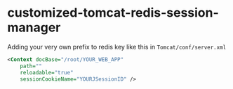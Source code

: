 # customized-tomcat-redis-session-manager

Adding your very own prefix to redis key like this in `Tomcat/conf/server.xml`

```xml
<Context docBase="/root/YOUR_WEB_APP" 
	path="" 
	reloadable="true" 
	sessionCookieName="YOURJSessionID" />
```


